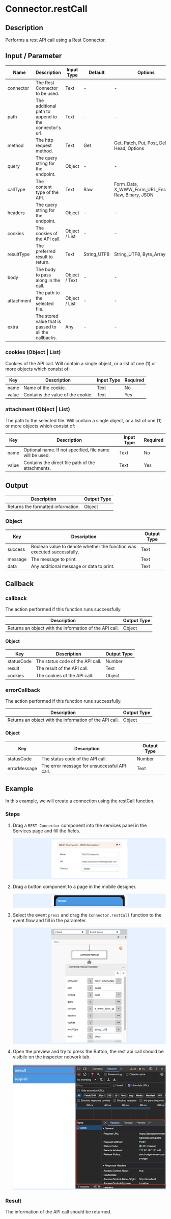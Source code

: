 # Connector.restCall

## Description

Performs a rest API call using a Rest Connector.

## Input / Parameter

| Name | Description | Input Type | Default | Options | Required |
| ------ | ------ | ------ | ------ | ------ | ------ |
| connector | The Rest Connector to be used. | Text  | - | - | Yes |
| path | The additional path to append to the connector's url. | Text | - | - | No |
| method | The http request method. | Text | Get | Get, Patch, Put, Post, Delete, Head, Options | No |
| query | The query string for the endpoint. | Object | - | - | No |
| callType | The content type of the API. | Text | Raw | Form_Data, X_WWW_Form_URL_Encoded, Raw, Binary, JSON | No |
| headers | The query string for the endpoint. | Object | - | - | No |
| cookies | The cookies of the API call. | Object / List | - | - | No |
| resultType | The preferred result to return. | Text | String_UTF8 | String_UTF8, Byte_Array | No |
| body | The body to pass along in the call. | Object / Text | - | - | No |
| attachment | The path to the selected file. | Object / List | - | - | No |
| extra | The stored value that is passed to all the callbacks. | Any | - | - | No |

### cookies (Object | List)

Cookies of the API call. Will contain a single object, or a list of one (1) or more objects which consist of:

| Key | Description | Input Type | Required |
| ------ | ------ | ------ | ------ |
| name | Name of the cookie. | Text | No |
| value | Contains the value of the cookie. | Text | Yes |

### attachment (Object | List)

The path to the selected file. Will contain a single object, or a list of one (1) or more objects which consist of:

| Key | Description | Input Type | Required |
| ------ | ------ | ------ | ------ |
| name | Optional name. If not specified, file name will be used. | Text | No |
| value | Contains the direct file path of the attachments. | Text | Yes |

## Output

| Description | Output Type |
| ------ | ------ |
| Returns the formatted information. | Object |

### Object

| Key | Description | Output Type |
| ------ | ------ | ------ |
| success | Boolean value to denote whether the function was executed successfully. | Text |
| message | The message to print. | Text |
| data | Any additional message or data to print. | Text |

## Callback

### callback

The action performed if this function runs successfully.

| Description | Output Type |
| ------ | ------ |
| Returns an object with the information of the API call. | Object |

#### Object

| Key | Description | Output Type |
| ------ | ------ | ------ |
| statusCode | The status code of the API call. | Number |
| result | The result of the API call. | Text |
| cookies | The cookies of the API call. | Object |

### errorCallback

The action performed if this function runs successfully.

| Description | Output Type |
| ------ | ------ |
| Returns an object with the information of the API call. | Object |

#### Object

| Key | Description | Output Type |
| ------ | ------ | ------ |
| statusCode | The status code of the API call. | Number |
| errorMessage | The error message for unsuccessful API call. | Text |

## Example

In this example, we will create a connection using the restCall function. 

### Steps

1. Drag a `REST Connector` component into the services panel in the Services page and fill the fields.

    <div style="display:flex; align-items:center; justify-content:center; background-color: #E7F1FF;">
        <img src="./restCall-step-1.png"
        style="width: 50%; padding: 5px;"/>
    </div>

2. Drag a button component to a page in the mobile designer.
    
    <div style="display:flex; align-items:center; justify-content:center; background-color: #E7F1FF;">
        <img src="./restCall-step-2.png"
        style="width: 50%; padding: 5px;"/>
    </div>

3. Select the event `press` and drag the `Connector.restCall` function to the event flow and fill in the parameter.

    <div style="display:flex; align-items:center; justify-content:center; background-color: #E7F1FF;">
        <img src="./restCall-step-3.png"
        style="width: 50%; padding: 5px;"/>
    </div>

4. Open the preview and try to press the Button, the rest api call should be visibile on the inspector network tab.

    <div style="display:flex; align-items:center; justify-content:center; background-color: #E7F1FF;">
        <img src="./restCall-step-4.png"
        style="width: 100%; padding: 5px;"/>
    </div>

### Result

The information of the API call should be returned.